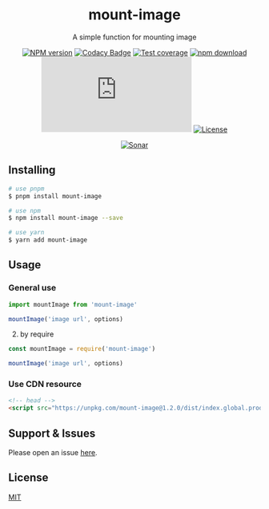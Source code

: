 <div style="text-align: center;" align="center">

# mount-image

A simple function for mounting image

[![NPM version][npm-image]][npm-url]
[![Codacy Badge][codacy-image]][codacy-url]
[![Test coverage][codecov-image]][codecov-url]
[![npm download][download-image]][download-url]
[![gzip][gzip-image]][gzip-url]
[![License][license-image]][license-url]

[![Sonar][sonar-image]][sonar-url]

</div>

<div style="text-align: center; margin-bottom: 20px;" align="center">

</div>

## Installing

```bash
# use pnpm
$ pnpm install mount-image

# use npm
$ npm install mount-image --save

# use yarn
$ yarn add mount-image
```

## Usage

### General use

```js
import mountImage from 'mount-image'

mountImage('image url', options)
```

2. by require

```js
const mountImage = require('mount-image')

mountImage('image url', options)
```

### Use CDN resource

```html
<!-- head -->
<script src="https://unpkg.com/mount-image@1.2.0/dist/index.global.prod.js"></script>
```

## Support & Issues

Please open an issue [here](https://github.com/saqqdy/browsers/issues).

## License

[MIT](LICENSE)

[npm-image]: https://img.shields.io/npm/v/mount-image.svg?style=flat-square
[npm-url]: https://npmjs.org/package/mount-image
[codacy-image]: https://app.codacy.com/project/badge/Grade/f70d4880e4ad4f40aa970eb9ee9d0696
[codacy-url]: https://www.codacy.com/gh/saqqdy/mount-image/dashboard?utm_source=github.com&utm_medium=referral&utm_content=saqqdy/mount-image&utm_campaign=Badge_Grade
[codecov-image]: https://img.shields.io/codecov/c/github/saqqdy/mount-image.svg?style=flat-square
[codecov-url]: https://codecov.io/github/saqqdy/mount-image?branch=master
[download-image]: https://img.shields.io/npm/dm/mount-image.svg?style=flat-square
[download-url]: https://npmjs.org/package/mount-image
[gzip-image]: http://img.badgesize.io/https://unpkg.com/mount-image/dist/index.global.prod.js?compression=gzip&label=gzip%20size:%20JS
[gzip-url]: http://img.badgesize.io/https://unpkg.com/mount-image/dist/index.global.prod.js?compression=gzip&label=gzip%20size:%20JS
[license-image]: https://img.shields.io/badge/License-MIT-blue.svg
[license-url]: LICENSE
[sonar-image]: https://sonarcloud.io/api/project_badges/quality_gate?project=saqqdy_browsers
[sonar-url]: https://sonarcloud.io/dashboard?id=saqqdy_browsers
